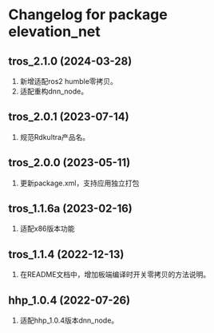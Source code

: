 # Changelog for package elevation_net

tros_2.1.0 (2024-03-28)
------------------
1. 新增适配ros2 humble零拷贝。
2. 适配重构dnn_node。

tros_2.0.1 (2023-07-14)
------------------
1. 规范Rdkultra产品名。

tros_2.0.0 (2023-05-11)
------------------
1. 更新package.xml，支持应用独立打包

tros_1.1.6a (2023-02-16)
------------------
1. 适配x86版本功能

tros_1.1.4 (2022-12-13)
------------------
1. 在README文档中，增加板端编译时开关零拷贝的方法说明。


hhp_1.0.4 (2022-07-26)
------------------
1. 适配hhp_1.0.4版本dnn_node。
